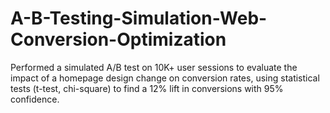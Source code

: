 # A-B-Testing-Simulation-Web-Conversion-Optimization
Performed a simulated A/B test on 10K+ user sessions to evaluate the impact of a homepage design change on conversion rates, using statistical tests (t-test, chi-square) to find a 12% lift in conversions with 95% confidence.
